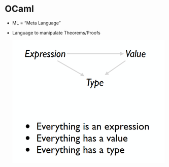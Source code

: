 # OCaml

- ML = “Meta Language”  

- Language to manipulate Theorems/Proofs  

  <img src="..\pic\image-20220425105149844.png" alt="image-20220425105149844" style="zoom:80%;" />	

